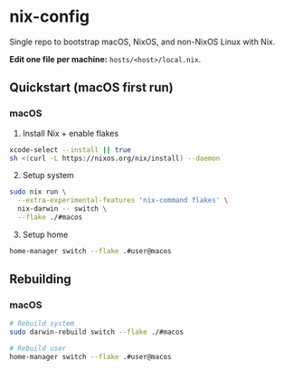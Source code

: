 # nix-config

Single repo to bootstrap macOS, NixOS, and non-NixOS Linux with Nix.  

**Edit one file per machine:** `hosts/<host>/local.nix`.


## Quickstart (macOS first run)

### macOS

1. Install Nix + enable flakes

```bash
xcode-select --install || true
sh <(curl -L https://nixos.org/nix/install) --daemon
```

2. Setup system 

```bash
sudo nix run \
  --extra-experimental-features 'nix-command flakes' \
  nix-darwin -- switch \
  --flake ./#macos
```

3. Setup home

```bash
home-manager switch --flake .#user@macos
```

## Rebuilding

### macOS

```bash
# Rebuild system
sudo darwin-rebuild switch --flake ./#macos

# Rebuild user
home-manager switch --flake .#user@macos
```
